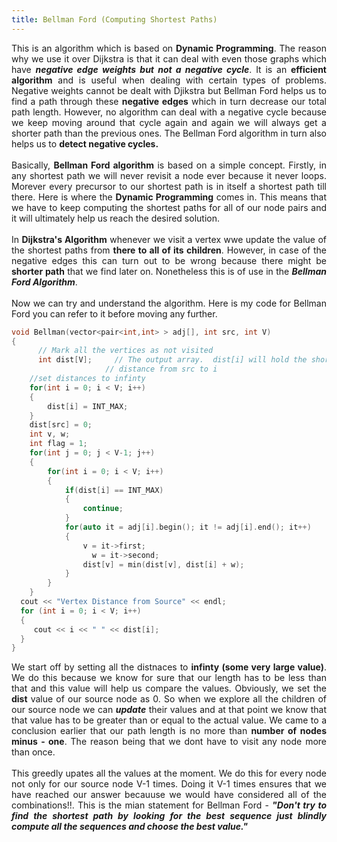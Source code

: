 ```yaml
---
title: Bellman Ford (Computing Shortest Paths)
---
```


<div style="text-align: justify" id = "Bellman">
This is an algorithm which is based on <b>Dynamic Programming</b>. The reason why we use it over Dijkstra is that it can deal with even those graphs which have <em><b>negative edge weights but not a negative cycle</b></em>. It is an <b>efficient algorithm</b> and is useful when dealing with certain types of problems. Negative weights cannot be dealt with Djikstra but Bellman Ford helps us to find a path through these <b>negative edges</b> which in turn decrease our total path length. However, no algorithm can deal with a negative cycle because we keep moving around that cycle again and again we will always get a shorter path than the previous ones. The Bellman Ford algorithm in turn also helps us to <b>detect negative cycles.</b>
<br>
<br>
  Basically, <b>Bellman Ford algorithm</b> is based on a simple concept. Firstly, in any shortest path we will never revisit a node ever because it never loops. Morever every precursor to our shortest path is in itself a shortest path till there. Here is where the <b>Dynamic Programming</b> comes in. This means that we have to keep computing the shortest paths for all of our node pairs and it will ultimately help us reach the desired solution.
<br>
  <br>
  In <b>Dijkstra's Algorithm</b> whenever we visit a vertex wwe update the value of the shortest paths from <b>there to all of its children</b>. However, in case of the negative edges this can turn out to be wrong because there might be <b>shorter path</b> that we find later on. Nonetheless this is of use in the <em><b>Bellman Ford Algorithm</b></em>.
<br>
<br>
Now we can try and understand the algorithm. Here is my code for Bellman Ford you can refer to it before moving any further.
</div>

```cpp
void Bellman(vector<pair<int,int> > adj[], int src, int V)
{
	  // Mark all the vertices as not visited
	  int dist[V];     // The output array.  dist[i] will hold the shortest
                     // distance from src to i
    //set distances to infinty                  
    for(int i = 0; i < V; i++)
    {
        dist[i] = INT_MAX;
    }
    dist[src] = 0;
    int v, w;
    int flag = 1;
    for(int j = 0; j < V-1; j++)
    {
	    for(int i = 0; i < V; i++)
	    {
	    	if(dist[i] == INT_MAX)
	    	{
	    		continue;
	    	}
	    	for(auto it = adj[i].begin(); it != adj[i].end(); it++)
	    	{
	    		v = it->first;
				  w = it->second;
	    		dist[v] = min(dist[v], dist[i] + w);
	    	}
	  	}
	}
  cout << "Vertex Distance from Source" << endl;
  for (int i = 0; i < V; i++)
  {
     cout << i << " " << dist[i];
  }
}
```
<div style="text-align: justify">
  We start off by setting all the distnaces to <b>infinty (some very large value)</b>. We do this because we know for sure that our length has to be less than that and this value will help us compare the values. Obviously, we set the <b>dist</b> value of our source node as 0. So when we explore all the children of our source node we can <em><b>update</b></em> their values and at that point we know that that value has to be greater than or equal to the actual value. We came to a conclusion earlier that our path length is no more than <b>number of nodes minus - one</b>. The reason being that we dont have to visit any node more than once. 
<br>
<br>
This greedly upates all the values at the moment. We do this for every node not only for our source node V-1 times. Doing it V-1 times ensures that we have reached our answer becauuse we would have considered all of the combinations!!. This is the mian statement for Bellman Ford - <em><b>"Don't try to find the shortest path by looking for the best sequence just blindly compute all the sequences and choose the best value."</b></em>
</div>
